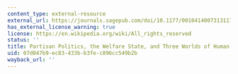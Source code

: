 ```yaml
---
content_type: external-resource
external_url: https://journals.sagepub.com/doi/10.1177/0010414007313117
has_external_license_warning: true
license: https://en.wikipedia.org/wiki/All_rights_reserved
status: ''
title: Partisan Politics, the Welfare State, and Three Worlds of Human Capital Formation
uid: 07d047b9-ec83-433b-b3fe-c896cc549b2b
wayback_url: ''
---
```

